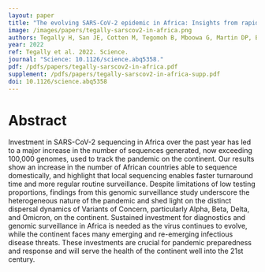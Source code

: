 ```yaml
---
layout: paper
title: "The evolving SARS-CoV-2 epidemic in Africa: Insights from rapidly expanding genomic surveillance"
image: /images/papers/tegally-sarscov2-in-africa.png
authors: Tegally H, San JE, Cotten M, Tegomoh B, Mboowa G, Martin DP, Baxter C, Moir M, Lambisia A, Diallo A, Amoako DG, Diagne MM, Sisay A, Zekri A-RN, Barakat A, Gueye A-S, Sangare AK, Ouedraogo A-S, Sow A, Musa AO, ..., Huddleston J, ..., Bedford T, ..., Ramphal Y, Bediako Y, Naidoo Y, Butera Y, de Laurent ZR, Ouma AEO, von Gottberg A, Githinji G, Moeti M, Tomori O, Sabeti PC, Sall AA, Oyola SO, Tebeje YK, Tessema SK, de Oliveira T, Happi C, Lessells R, Nkengasong J, Wilkinson E (395 authors).
year: 2022
ref: Tegally et al. 2022. Science.
journal: "Science: 10.1126/science.abq5358."
pdf: /pdfs/papers/tegally-sarscov2-in-africa.pdf
supplement: /pdfs/papers/tegally-sarscov2-in-africa-supp.pdf
doi: 10.1126/science.abq5358
---
```


# Abstract

Investment in SARS-CoV-2 sequencing in Africa over the past year has led to a major increase in the number of sequences generated, now exceeding 100,000 genomes, used to track the pandemic on the continent. Our results show an increase in the number of African countries able to sequence domestically, and highlight that local sequencing enables faster turnaround time and more regular routine surveillance. Despite limitations of low testing proportions, findings from this genomic surveillance study underscore the heterogeneous nature of the pandemic and shed light on the distinct dispersal dynamics of Variants of Concern, particularly Alpha, Beta, Delta, and Omicron, on the continent. Sustained investment for diagnostics and genomic surveillance in Africa is needed as the virus continues to evolve, while the continent faces many emerging and re-emerging infectious disease threats. These investments are crucial for pandemic preparedness and response and will serve the health of the continent well into the 21st century.
